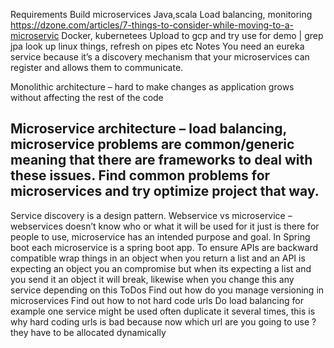 Requirements
Build microservices 
Java,scala
Load balancing, monitoring  https://dzone.com/articles/7-things-to-consider-while-moving-to-a-microservic
Docker, kubernetees
Upload to gcp and try use for demo
| grep jpa look up linux things, refresh on pipes etc
Notes
You need an eureka service because it’s a discovery mechanism that your microservices can register and allows them to communicate.
 
Monolithic architecture – hard to make changes as application grows without affecting the rest of the code

Microservice architecture – load balancing, microservice problems are common/generic meaning that there are frameworks to deal with these issues.
Find common problems for microservices and try optimize project that way.
--
Service discovery is a design pattern.
Webservice vs microservice – webservices doesn’t know who or what it will be used for it just is there for people to use, microservice has an intended purpose and goal.
In Spring boot each microservice is a spring boot app.
To ensure APIs are backward compatible wrap things in an object when you return a list and an API is expecting an object you an compromise but when its expecting a list and you send it an object it will break, likewise when you change this any service depending on this 
ToDos
Find out how do you manage versioning in microservices
Find out how to not hard code urls
Do load balancing for example one service might be used often duplicate it several times, this is why hard coding urls is bad because now which url are you going to use ? they have to be allocated dynamically

